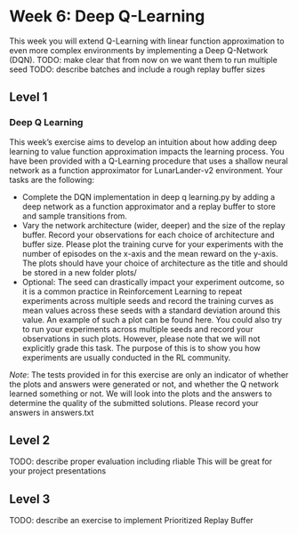 # Week 6: Deep Q-Learning

This week you will extend Q-Learning with linear function approximation to even more complex environments by implementing a Deep Q-Network (DQN).
TODO: make clear that from now on we want them to run multiple seed
TODO: describe batches and include a rough replay buffer sizes

## Level 1
### Deep Q Learning
This week’s exercise aims to develop an intuition about how adding deep learning to value function approximation impacts the learning process. You have been provided with a Q-Learning procedure that uses a shallow neural network as a function approximator for LunarLander-v2 environment. Your tasks are the following:
- Complete the DQN implementation in deep q learning.py by adding a deep network as a function approximator and a replay buffer to store and sample transitions from.
- Vary the network architecture (wider, deeper) and the size of the replay buffer. Record your observations for each choice of architecture and buffer size. Please plot the training curve for your experiments with the number of episodes on the x-axis and the mean reward on the y-axis. The plots should have your choice of architecture as the title and should be stored in a new folder plots/
- Optional: The seed can drastically impact your experiment outcome, so it is a common practice in Reinforcement Learning to repeat experiments across multiple seeds and record the training curves as mean values across these seeds with a standard deviation around this value. An example of such a plot can be found here. You could also try to run your experiments across multiple seeds and record your observations in such plots. However, please note that we will not explicitly grade this task. The purpose of this is to show you how experiments are usually conducted in the RL community.

*Note*: The tests provided in for this exercise are only an indicator of whether the plots and answers were generated or not, and whether the Q network learned something or not. We will look into the plots
and the answers to determine the quality of the submitted solutions.
Please record your answers in answers.txt

## Level 2
TODO: describe proper evaluation including rliable
This will be great for your project presentations

## Level 3
TODO: describe an exercise to implement Prioritized Replay Buffer